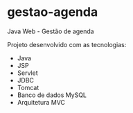 # gestao-agenda
Java Web -  Gestão de agenda

Projeto desenvolvido com as tecnologias:
* Java
* JSP
* Servlet
* JDBC
* Tomcat
* Banco de dados MySQL
* Arquitetura MVC
